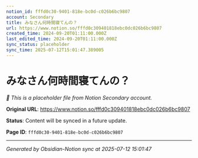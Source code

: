 ```yaml
---
notion_id: fffd0c30-9401-818e-bc0d-c026b6bc9807
account: Secondary
title: みなさん何時間寝てんの？
url: https://www.notion.so/fffd0c309401818ebc0dc026b6bc9807
created_time: 2024-09-20T01:11:00.000Z
last_edited_time: 2024-09-20T01:11:00.000Z
sync_status: placeholder
sync_time: 2025-07-12T15:01:47.389005
---
```


# みなさん何時間寝てんの？

*🔄 This is a placeholder file from Notion Secondary account.*

**Original URL**: https://www.notion.so/fffd0c309401818ebc0dc026b6bc9807

**Status**: Content will be synced in a future update.

**Page ID**: `fffd0c30-9401-818e-bc0d-c026b6bc9807`

---

*Generated by Obsidian-Notion sync at 2025-07-12 15:01:47*
